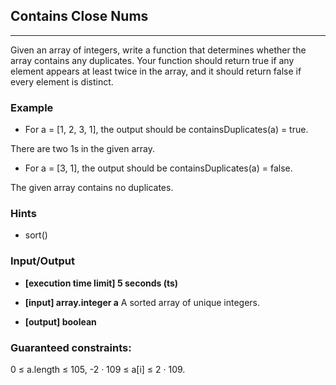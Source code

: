 ## Contains Close Nums
---
Given an array of integers, write a function that determines whether the array contains any duplicates. Your function should return true if any element appears at least twice in the array, and it should return false if every element is distinct.

### Example
-   For a = [1, 2, 3, 1], the output should be
containsDuplicates(a) = true.

There are two 1s in the given array.

-   For a = [3, 1], the output should be
containsDuplicates(a) = false.

The given array contains no duplicates.

### Hints
-   sort()

### Input/Output
- **[execution time limit] 5 seconds (ts)**
- **[input] array.integer a**
A sorted array of unique integers.

- **[output] boolean**

### Guaranteed constraints:
0 ≤ a.length ≤ 105,
-2 · 109 ≤ a[i] ≤ 2 · 109.
